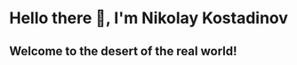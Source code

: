 # Hello there 👋, I'm Nikolay Kostadinov

## Welcome to the desert of the real world!

<!--
### ✨  ✨
**NikolayKostadinov/NikolayKostadinov** is a ✨ _special_ ✨ repository because its `README.md` (this file) appears on your GitHub profile.


### GitHub Stats
[![Anurag's GitHub stats](https://github-readme-stats.vercel.app/api?username=NikolayKostadinov&show_icons=true&count_private=true)](https://github.com/anuraghazra/github-readme-stats)
[![Top Langs](https://github-readme-stats.vercel.app/api/top-langs/?username=NikolayKostadinov&layout=compact&count_private=true&hide=javascript)](https://github.com/anuraghazra/github-readme-stats)
### GitHub Trophies
[![trophy](https://github-profile-trophy.vercel.app/?username=NikolayKostadinov)](https://github.com/ryo-ma/github-profile-trophy)
